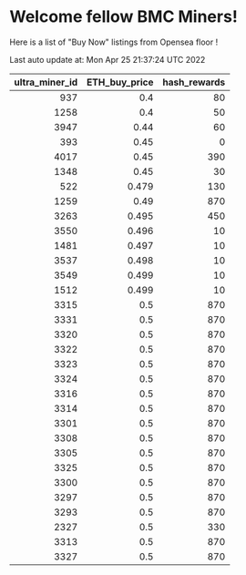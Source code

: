 # Welcome fellow BMC Miners!
Here is a list of "Buy Now" listings from Opensea floor !


Last auto update at: Mon Apr 25 21:37:24 UTC 2022


|   ultra_miner_id |   ETH_buy_price |   hash_rewards |
|-----------------:|----------------:|---------------:|
|              937 |           0.4   |             80 |
|             1258 |           0.4   |             50 |
|             3947 |           0.44  |             60 |
|              393 |           0.45  |              0 |
|             4017 |           0.45  |            390 |
|             1348 |           0.45  |             30 |
|              522 |           0.479 |            130 |
|             1259 |           0.49  |            870 |
|             3263 |           0.495 |            450 |
|             3550 |           0.496 |             10 |
|             1481 |           0.497 |             10 |
|             3537 |           0.498 |             10 |
|             3549 |           0.499 |             10 |
|             1512 |           0.499 |             10 |
|             3315 |           0.5   |            870 |
|             3331 |           0.5   |            870 |
|             3320 |           0.5   |            870 |
|             3322 |           0.5   |            870 |
|             3323 |           0.5   |            870 |
|             3324 |           0.5   |            870 |
|             3316 |           0.5   |            870 |
|             3314 |           0.5   |            870 |
|             3301 |           0.5   |            870 |
|             3308 |           0.5   |            870 |
|             3305 |           0.5   |            870 |
|             3325 |           0.5   |            870 |
|             3300 |           0.5   |            870 |
|             3297 |           0.5   |            870 |
|             3293 |           0.5   |            870 |
|             2327 |           0.5   |            330 |
|             3313 |           0.5   |            870 |
|             3327 |           0.5   |            870 |